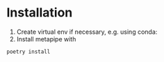 Installation
============

1. Create virtual env if necessary, e.g. using conda:
2. Install metapipe with
```
poetry install
```
